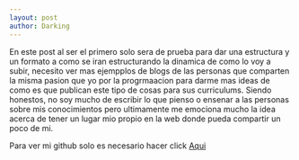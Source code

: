 ```yaml
---
layout: post
author: Darking
---
```

En este post al ser el primero solo sera de prueba para dar una estructura y un formato
a como se iran estructurando la dinamica de como lo voy a subir, necesito ver mas ejempplos de 
blogs de las personas que comparten la misma pasion que yo por la progrmaacion para darme
mas ideas de como es que publican este tipo de cosas para sus curriculums. Siendo honestos, no soy 
mucho de escribir lo que pienso o ensenar a las personas sobre mis conocimientos pero ultimamente
me emociona mucho la idea acerca de tener un lugar mio propio en la web donde pueda compartir un poco 
de mi.

Para ver mi github solo es necesario hacer click [Aqui][jekyll-gh]





[jekyll-docs]: http://jekyllrb.com/docs/home
[jekyll-gh]:   https://github.com/jekyll/jekyll
[jekyll-talk]: https://talk.jekyllrb.com/







